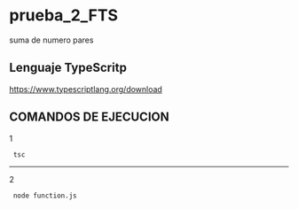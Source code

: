# prueba_2_FTS
suma de numero pares

## Lenguaje TypeScritp
https://www.typescriptlang.org/download

## COMANDOS DE EJECUCION
1
```
 tsc 
```
-------------------------------------------

2
```
 node function.js
```
